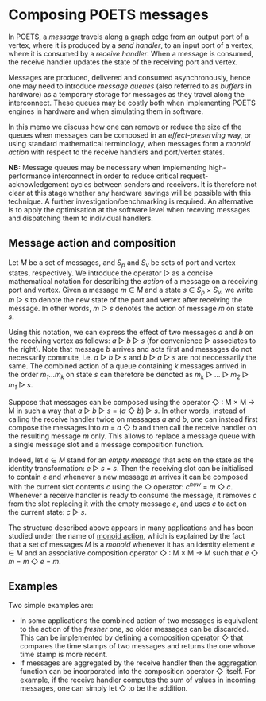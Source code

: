 # Composing POETS messages

In POETS, a _message_ travels along a graph edge from an output port of a vertex, where
it is produced by a _send handler_, to an input port of a vertex, where it is consumed
by a _receive handler_. When a message is consumed, the receive handler updates the state
of the receiving port and vertex.

Messages are produced, delivered and consumed asynchronously, hence one may need to
introduce _message queues_ (also referred to as _buffers_ in hardware) as a temporary
storage for messages as they travel along the interconnect. These queues may be costly
both when implementing POETS engines in hardware and when simulating them in software.

In this memo we discuss how one can remove or reduce the size of the queues when messages
can be composed in an _effect-preserving_ way, or using standard mathematical terminology,
when messages form a _monoid action_ with respect to the receive handlers and port/vertex
states.

**NB:** Message queues may be necessary when implementing high-performance interconnect
in order to reduce critical request-acknowledgement cycles between senders and receivers.
It is therefore not clear at this stage whether any hardware savings will be possible
with this technique. A further investigation/benchmarking is required. An alternative is
to apply the optimisation at the software level when receving messages and dispatching them
to individual handlers.

## Message action and composition

Let _M_ be a set of messages, and _S<sub>p</sub>_ and _S<sub>v</sub>_ be sets of
port and vertex states, respectively. We introduce the operator ▷ as a concise
mathematical notation for describing the _action_ of a message on a receiving port and
vertex. Given a message _m_ ∈ _M_ and a state _s_ ∈ _S<sub>p</sub>_ × _S<sub>v</sub>_,
we write _m_ ▷ _s_ to denote the new state of the port and vertex after receiving the 
message. In other words, _m_ ▷ _s_ denotes the action of message _m_ on state _s_.

Using this notation, we can express the effect of two messages _a_ and _b_ on the receiving
vertex as follows: _a_ ▷ _b_ ▷ _s_ (for convenience ▷ associates to the right). Note that 
message _b_ arrives and acts first and messages do not necessarily commute, i.e. _a_ ▷ _b_ ▷ _s_
and _b_ ▷ _a_ ▷ _s_ are not neccessarily the same.
The combined action of a queue containing _k_ messages arrived in the order
_m<sub>1</sub>_..._m<sub>k</sub>_ on state _s_ can therefore be denoted as
_m<sub>k</sub>_ ▷ ... ▷ _m<sub>2</sub>_ ▷ _m<sub>1</sub>_ ▷ _s_.

Suppose that messages can be composed using the operator ◇ : M × M → M in such a way that
_a_ ▷ _b_ ▷ _s_ = (_a_ ◇ _b_) ▷ _s_.
In other words, instead of calling the receive handler twice on messages _a_ and _b_, one can
instead first compose the messages into _m_ = _a_ ◇ _b_ and then call the receive handler on
the resulting message _m_ only. This allows to replace a message queue with a single message
slot and a message composition function.

Indeed, let _e_ ∈ _M_ stand for an _empty message_ that acts on the state as the identity
transformation: _e_ ▷ _s_ = _s_.
Then the receiving slot can be initialised to contain _e_ and whenever a new message _m_ arrives
it can be composed with the current slot contents _c_ using the ◇ operator: _c<sup>new</sup>_ = _m_ ◇ _c_.
Whenever a receive handler is ready to consume the message, it removes _c_ from the slot
replacing it with the empty message _e_, and uses _c_ to act on the current state: _c_ ▷ _s_.

The structure described above appears in many applications and has been studied under the name
of [monoid action](https://en.wikipedia.org/wiki/Semigroup_action), which is explained by the
fact that a set of messages _M_ is a _monoid_ whenever it has an identity element _e_ ∈ _M_ and
an associative composition operator ◇ : M × M → M such that _e_ ◇ _m_ = _m_ ◇ _e_ = _m_. 

## Examples

Two simple examples are:
* In some applications the combined action of two messages is equivalent to the action of the 
_fresher_ one, so older messages can be discarded. This can be implemented by defining a
composition operator ◇ that compares the time stamps of two messages and returns the one whose
time stamp is more recent.
* If messages are aggregated by the receive handler then the aggregation function can be
incorporated into the composition operator ◇ itself. For example, if the receive handler
computes the sum of values in incoming messages, one can simply let ◇ to be the addition.

